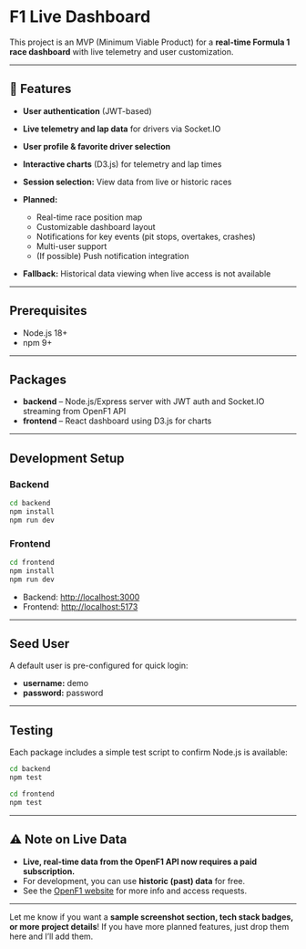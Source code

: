 # F1 Live Dashboard

This project is an MVP (Minimum Viable Product) for a **real-time Formula 1 race dashboard** with live telemetry and user customization.

---

## 🚦 Features

* **User authentication** (JWT-based)
* **Live telemetry and lap data** for drivers via Socket.IO
* **User profile & favorite driver selection**
* **Interactive charts** (D3.js) for telemetry and lap times
* **Session selection:** View data from live or historic races
* **Planned:**

  * Real-time race position map
  * Customizable dashboard layout
  * Notifications for key events (pit stops, overtakes, crashes)
  * Multi-user support
  * (If possible) Push notification integration
* **Fallback:** Historical data viewing when live access is not available

---

## Prerequisites

* Node.js 18+
* npm 9+

---

## Packages

* **backend** – Node.js/Express server with JWT auth and Socket.IO streaming from OpenF1 API
* **frontend** – React dashboard using D3.js for charts

---

## Development Setup

### Backend

```sh
cd backend
npm install
npm run dev
```

### Frontend

```sh
cd frontend
npm install
npm run dev
```

* Backend: [http://localhost:3000](http://localhost:3000)
* Frontend: [http://localhost:5173](http://localhost:5173)

---

## Seed User

A default user is pre-configured for quick login:

* **username:** demo
* **password:** password

---

## Testing

Each package includes a simple test script to confirm Node.js is available:

```sh
cd backend
npm test

cd frontend
npm test
```

---

## ⚠️ **Note on Live Data**

* **Live, real-time data from the OpenF1 API now requires a paid subscription.**
* For development, you can use **historic (past) data** for free.
* See the [OpenF1 website](https://openf1.org/) for more info and access requests.

---

Let me know if you want a **sample screenshot section, tech stack badges, or more project details**! If you have more planned features, just drop them here and I’ll add them.
